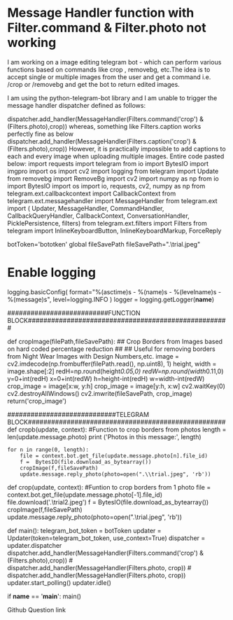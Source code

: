 
# Message Handler function with Filter.command & Filter.photo not working

I am working on a image editing telegram bot - which can perform various functions based on commands like crop , removebg, etc.The idea is to accept single or multiple images from the user and get a command i.e. /crop or /removebg and get the bot to return edited images.

I am using the python-telegram-bot library and I am unable to trigger
the message handler dispatcher defined as follows:

dispatcher.add_handler(MessageHandler(Filters.command('crop') & (Filters.photo),crop))
whereas, something like Filters.caption works perfectly fine as below
dispatcher.add_handler(MessageHandler(Filters.caption('crop') & (Filters.photo),crop))
However, it is practically impossible to add captions to each and every image when uploading multiple images.
Entire code pasted below:
import requests
import telegram
from io import BytesIO
import imgpro
import os
import cv2
import logging
from telegram import Update
from removebg import RemoveBg
import cv2
import numpy as np
from io import BytesIO
import os
import io, requests, cv2, numpy as np
from telegram.ext.callbackcontext import CallbackContext
from telegram.ext.messagehandler import MessageHandler
from telegram.ext import (
Updater,
MessageHandler,
CommandHandler,
CallbackQueryHandler,
CallbackContext,
ConversationHandler,
PicklePersistence,
filters)
from telegram.ext.filters import Filters
from telegram import InlineKeyboardButton, InlineKeyboardMarkup, ForceReply

botToken='bototken'
global fileSavePath
fileSavePath=".\\trial.jpeg"

# Enable logging
logging.basicConfig(
    format="%(asctime)s - %(name)s - %(levelname)s - %(message)s", level=logging.INFO
)
logger = logging.getLogger(__name__)

##########################FUNCTION BLOCK####################################################

def cropImage(filePath,fileSavePath):
    ## Crop Borders from Images based on hard coded percentage reduction ##
    ## Useful for removing borders from Night Wear Images with Design Numbers,etc.
    image = cv2.imdecode(np.frombuffer(filePath.read(), np.uint8), 1)
    height, width = image.shape[:2]
    redH=np.round(height*0.05,0)
    redW=np.round(width*0.11,0)
    y=0+int(redH)
    x=0+int(redW)
    h=height-int(redH)
    w=width-int(redW)
    crop_image = image[x:w, y:h]
    crop_image = image[y:h, x:w]
    cv2.waitKey(0)
    cv2.destroyAllWindows()
    cv2.imwrite(fileSavePath, crop_image)
    return('crop_image')

############################TELEGRAM BLOCK###################################################
def cropb(update, context):
    #Function to crop borders from photos
    length = len(update.message.photo)
    print ('Photos in this message:', length)
 
    for n in range(0, length):
        file = context.bot.get_file(update.message.photo[n].file_id)
        f =  BytesIO(file.download_as_bytearray())
        cropImage(f,fileSavePath)
        update.message.reply_photo(photo=open(".\\trial.jpeg", 'rb'))

def crop(update, context):
    #Funtion to crop borders from 1 photo
    file = context.bot.get_file(update.message.photo[-1].file_id)
    file.download('.\\trial2.jpeg')
    f =  BytesIO(file.download_as_bytearray())
    cropImage(f,fileSavePath)
    update.message.reply_photo(photo=open(".\\trial.jpeg", 'rb'))


def main():
    telegram_bot_token = botToken
    updater = Updater(token=telegram_bot_token, use_context=True)
    dispatcher = updater.dispatcher
    dispatcher.add_handler(MessageHandler(Filters.command('crop') & (Filters.photo),crop))
    # dispatcher.add_handler(MessageHandler(Filters.photo, crop))
    # dispatcher.add_handler(MessageHandler(Filters.photo, crop))
    updater.start_polling()
    updater.idle()

if __name__ == '__main__':
    main()


Github Question link

        
